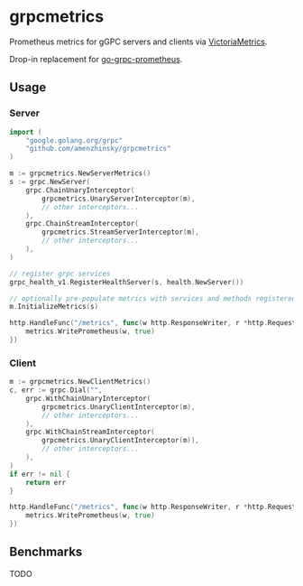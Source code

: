 # grpcmetrics

Prometheus metrics for gGPC servers and clients via [VictoriaMetrics](https://github.com/VictoriaMetrics/metrics).

Drop-in replacement for [go-grpc-prometheus](https://github.com/grpc-ecosystem/go-grpc-prometheus).

## Usage

### Server

```go
import (
	"google.golang.org/grpc"
	"github.com/amenzhinsky/grpcmetrics"
)

m := grpcmetrics.NewServerMetrics()
s := grpc.NewServer(
	grpc.ChainUnaryInterceptor(
		grpcmetrics.UnaryServerInterceptor(m),
		// other interceptors...
	),
	grpc.ChainStreamInterceptor(
		grpcmetrics.StreamServerInterceptor(m),
		// other interceptors...
	),
)

// register grpc services
grpc_health_v1.RegisterHealthServer(s, health.NewServer())

// optionally pre-populate metrics with services and methods registered by the server
m.InitializeMetrics(s)

http.HandleFunc("/metrics", func(w http.ResponseWriter, r *http.Request) {
	metrics.WritePrometheus(w, true)
})
```

### Client

```go
m := grpcmetrics.NewClientMetrics()
c, err := grpc.Dial("",
	grpc.WithChainUnaryInterceptor(
		grpcmetrics.UnaryClientInterceptor(m),
		// other interceptors...
	),
	grpc.WithChainStreamInterceptor(
		grpcmetrics.UnaryClientInterceptor(m)),
		// other interceptors...
	),
)
if err != nil {
	return err
}

http.HandleFunc("/metrics", func(w http.ResponseWriter, r *http.Request) {
	metrics.WritePrometheus(w, true)
})
```

## Benchmarks

TODO
